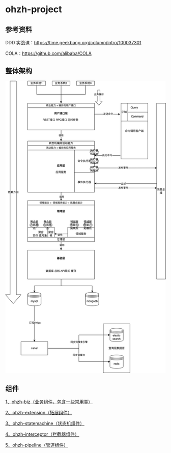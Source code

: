 # ohzh-project

## 参考资料

DDD 实战课：https://time.geekbang.org/column/intro/100037301

COLA：https://github.com/alibaba/COLA

## 整体架构

![DDD架构设计](https://raw.githubusercontent.com/zhdotm/picture-storage/main/DDD%E6%9E%B6%E6%9E%84%E8%AE%BE%E8%AE%A1.png)

## 组件

[1、ohzh-biz（业务组件，包含一些常用类）](https://github.com/zhdotm/ohzh-project/tree/main/ohzh-component/ohzh-biz)

[2、ohzh-extension（拓展组件）](https://github.com/zhdotm/ohzh-project/tree/main/ohzh-component/ohzh-extension)

[3、ohzh-statemachine（状态机组件）](https://github.com/zhdotm/ohzh-project/tree/main/ohzh-component/ohzh-statemachine)

[4、ohzh-interceptor（拦截器组件）](https://github.com/zhdotm/ohzh-project/tree/main/ohzh-component/ohzh-interceptor)

[5、ohzh-pipeline（管道组件）](https://github.com/zhdotm/ohzh-project/tree/main/ohzh-component/ohzh-pipeline)
